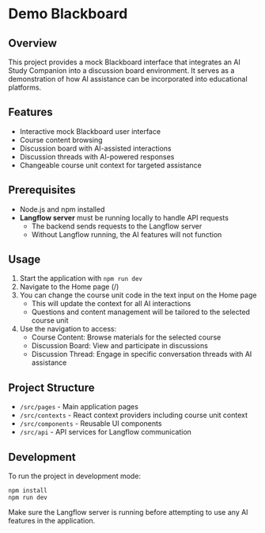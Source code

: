 # Demo Blackboard

## Overview
This project provides a mock Blackboard interface that integrates an AI Study Companion into a discussion board environment. It serves as a demonstration of how AI assistance can be incorporated into educational platforms.

## Features
- Interactive mock Blackboard user interface
- Course content browsing
- Discussion board with AI-assisted interactions
- Discussion threads with AI-powered responses
- Changeable course unit context for targeted assistance

## Prerequisites
- Node.js and npm installed
- **Langflow server** must be running locally to handle API requests
  - The backend sends requests to the Langflow server
  - Without Langflow running, the AI features will not function

## Usage
1. Start the application with `npm run dev`
2. Navigate to the Home page (/)
3. You can change the course unit code in the text input on the Home page
   - This will update the context for all AI interactions
   - Questions and content management will be tailored to the selected course unit
4. Use the navigation to access:
   - Course Content: Browse materials for the selected course
   - Discussion Board: View and participate in discussions
   - Discussion Thread: Engage in specific conversation threads with AI assistance

## Project Structure
- `/src/pages` - Main application pages
- `/src/contexts` - React context providers including course unit context
- `/src/components` - Reusable UI components
- `/src/api` - API services for Langflow communication

## Development
To run the project in development mode:
```
npm install
npm run dev
```

Make sure the Langflow server is running before attempting to use any AI features in the application.
